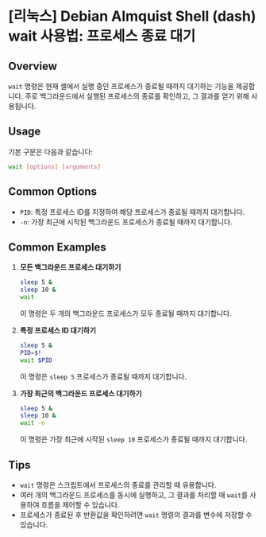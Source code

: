 # [리눅스] Debian Almquist Shell (dash) wait 사용법: 프로세스 종료 대기

## Overview
`wait` 명령은 현재 셸에서 실행 중인 프로세스가 종료될 때까지 대기하는 기능을 제공합니다. 주로 백그라운드에서 실행된 프로세스의 종료를 확인하고, 그 결과를 얻기 위해 사용됩니다.

## Usage
기본 구문은 다음과 같습니다:

```sh
wait [options] [arguments]
```

## Common Options
- `PID`: 특정 프로세스 ID를 지정하여 해당 프로세스가 종료될 때까지 대기합니다. 
- `-n`: 가장 최근에 시작된 백그라운드 프로세스가 종료될 때까지 대기합니다.

## Common Examples
1. **모든 백그라운드 프로세스 대기하기**
   ```sh
   sleep 5 &
   sleep 10 &
   wait
   ```
   이 명령은 두 개의 백그라운드 프로세스가 모두 종료될 때까지 대기합니다.

2. **특정 프로세스 ID 대기하기**
   ```sh
   sleep 5 &
   PID=$!
   wait $PID
   ```
   이 명령은 `sleep 5` 프로세스가 종료될 때까지 대기합니다.

3. **가장 최근의 백그라운드 프로세스 대기하기**
   ```sh
   sleep 5 &
   sleep 10 &
   wait -n
   ```
   이 명령은 가장 최근에 시작된 `sleep 10` 프로세스가 종료될 때까지 대기합니다.

## Tips
- `wait` 명령은 스크립트에서 프로세스의 종료를 관리할 때 유용합니다. 
- 여러 개의 백그라운드 프로세스를 동시에 실행하고, 그 결과를 처리할 때 `wait`를 사용하여 흐름을 제어할 수 있습니다.
- 프로세스가 종료된 후 반환값을 확인하려면 `wait` 명령의 결과를 변수에 저장할 수 있습니다.